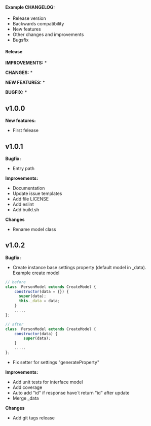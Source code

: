 #### Example CHANGELOG:

-   Release version
-   Backwards compatibility
-   New features
-   Other changes and improvements
-   Bugsfix

#### Release

**IMPROVEMENTS:** *

**CHANGES:** *

**NEW FEATURES:** *

**BUGFIX:** *

## v1.0.0

**New features:**

- First felease

## v1.0.1

**Bugfix:**

- Entry path

**Improvements:**
- Documentation
- Update issue templates
- Add file LICENSE
- Add eslint
- Add build.sh

**Changes**
- Rename model class

## v1.0.2

**Bugfix:**
- Create instance base settings property (default model in _data). Example create model
```js
// before
class  PersonModel extends CreateModel {
    constructor(data = {}) {
      super(data);
      this._data = data;
    }
    .....
};

// after
class  PersonModel extends CreateModel {
    constructor(data) {
    	super(data);
    }
    .....
};
```
- Fix setter for settings "generateProperty"

**Improvements:**
- Add unit tests for interface model
- Add coverage
- Auto add "id" if response have`t return "id" after update
- Merge _data

**Changes**
- Add git tags release